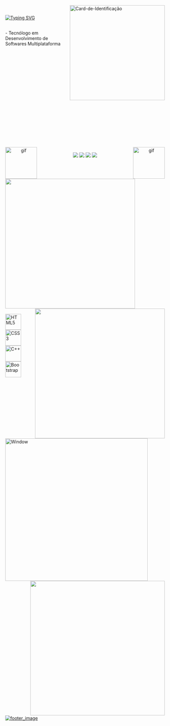
<img width="300px" alt="Card-de-Identificação" align="right" src="https://raw.githubusercontent.com/gist/gothlul/ed54fc42819e6c45d3789d187335542b/raw/b82b21b0b3a861993f0d55fbfa32ac74d8b69f09/Card-Github.svg"/>

<br>

[![Typing SVG](https://readme-typing-svg.demolab.com/?font=Exo+2&color=9B1F1F&lines=First+line+of+text;Second+line+of+text&repeat=false)](https://git.io/typing-svg)

<br> - Tecnólogo em Desenvolvimento de Softwares Multiplataforma<br><br><br><br><br><br><br><br><br><br><br><br><br><br><br><br><br><br>

##
<div align="center">
  <div>
    <img align="left" height="100px" src="https://github.com/gothlul/gothlul/assets/130483602/d8e0dcb6-d197-4046-85ef-7ebb640e3447" alt="gif"/>
    <img align="right" height="100px" src="https://github.com/gothlul/gothlul/assets/130483602/8b285d54-4447-4b28-b958-6f814c93dc9b" alt="gif"/>
    <br>
    <a href="https://www.linkedin.com/in/lucas-rasoppi-6b8000207/" target="_blank"><img src="https://img.shields.io/badge/linkedin-202020.svg?style=for-the-badge&logo=linkedin&logoColor=white" target="_blank"/></a>
    <a href="mailto:lrasoppi11@gmail.com" target="_blank"><img src="https://img.shields.io/badge/Gmail-202020?style=for-the-badge&logo=gmail&logoColor=white" target="_blank"/></a>
    <a href="https://api.whatsapp.com/send/?phone=5511945260220&text&type=phone_number&app_absent=0" target="_blank"><img src="https://img.shields.io/badge/whatsapp-202020.svg?style=for-the-badge&logo=whatsapp&logoColor=white" target="_blank"/></a>
    <a href="mailto:lrasoppi11@gmail.com" target="_blank"><img src="https://img.shields.io/badge/-Portifólio-202020?style=for-the-badge" target="_blank"/></a>
  </div>
</div><br>

##
<br>
<div align="top">
  <a href="https://github.com/gothlul">
  <img width="410px" heigth="180em" align="top" src="https://github-readme-stats.vercel.app/api?username=gothlul&show_icons=true&hide_border=true&bg_color=090909&include_all_commits=true&cont_private=true&title_color=9B1F1F&icon_color=9B1F1F&text_color=ffffff&margin-w=10px"/>
  <img width="410px" heigth="180em" align="right" src="https://github-readme-stats.vercel.app/api/top-langs?username=gothlul&layout=compact&langs_count=16&hide_border=true&bg_color=090909&title_color=9B1F1F&icon_color=9B1F1F&text_color=ffffff&margin-w=10px"/>
</div><br>

<div>
  <img alt="HTML5" align="center" height="50px" src="https://cdn.jsdelivr.net/gh/devicons/devicon/icons/html5/html5-original.svg" />
  <img alt="CSS3" align="center" height="50px" src="https://cdn.jsdelivr.net/gh/devicons/devicon/icons/css3/css3-original.svg" />
  <img alt="C++" align="center" height="50px" src="https://cdn.jsdelivr.net/gh/devicons/devicon/icons/cplusplus/cplusplus-original.svg" />
  <img alt="Bootstrap" align="center" height="50px" src="https://cdn.jsdelivr.net/gh/devicons/devicon/icons/bootstrap/bootstrap-original.svg" />
</div>

##
 
<div>
  <img align="left" heigth="250px" width="450px" alt="Window" src="https://github.com/gothlul/gothlul/assets/130483602/3473d7ad-a6de-4123-a001-b329dd2853ec"/>
  <p>
    <img align="right" heigth="250px" width="425px" src="https://github-profile-trophy.vercel.app/?username=gothlul&row=2&column=3&margin-w=10px&margin-h=10px&theme=onestar"/>
  </p>
</div><br><br>

<img alt="footer_image" src="">
  

